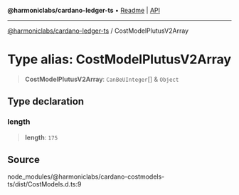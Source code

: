 **@harmoniclabs/cardano-ledger-ts** • [Readme](../Introduction.md) \| [API](../globals.md)

***

[@harmoniclabs/cardano-ledger-ts](../Introduction.md) / CostModelPlutusV2Array

# Type alias: CostModelPlutusV2Array

> **CostModelPlutusV2Array**: `CanBeUInteger`[] & `Object`

## Type declaration

### length

> **length**: `175`

## Source

node\_modules/@harmoniclabs/cardano-costmodels-ts/dist/CostModels.d.ts:9

